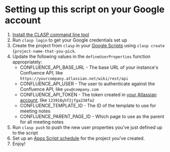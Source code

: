 # Setting up this script on your Google account

1. [Install the CLASP command line tool](https://github.com/google/clasp/#install)
1. Run `clasp login` to get your Google credentials set up
1. Create the project from `clasp` in your [Google Scripts](script.google.com) using `clasp create {project-name-that-you-pick`.
1. Update the following values in the `defineUserProperties` function appropriately:
   - CONFLUENCE_API_BASE_URL - The base URL of your instance's Confluence API, like `https://yourcompany.atlassian.net/wiki/rest/api`
   - CONFLUENCE_API_USER - The user to authenticate against the Confluence API, like `you@company.com`
   - CONFLUENCE_API_TOKEN - The token created in [your Atlassian account](https://id.atlassian.com/manage-profile/security/api-tokens), like `123918yhf2jfga238fa2`
   - CONFLUENCE_TEMPLATE_ID - The ID of the template to use for meeting notes
   - CONFLUENCE_PARENT_PAGE_ID - Which page to use as the parent for all meeting notes
1. Run `clasp push` to push the new user properties you've just defined up to the script
1. Set up an [Apps Script schedule](https://developers.google.com/apps-script/guides/triggers/installable#time-driven_triggers) for the project you've created.
1. Enjoy!
